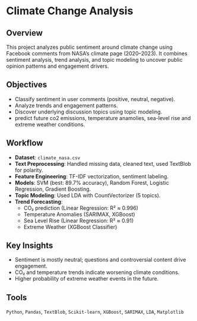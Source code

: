 # Climate Change Analysis

## Overview
This project analyzes public sentiment around climate change using Facebook comments from NASA’s climate page (2020–2023). It combines sentiment analysis, trend analysis, and topic modeling to uncover public opinion patterns and engagement drivers.

## Objectives
- Classify sentiment in user comments (positive, neutral, negative).
- Analyze trends and engagement patterns.
- Discover underlying discussion topics using topic modeling.
- predict future co2 emissions, temperature anamolies, sea-level rise and extreme weather conditions.

## Workflow
- **Dataset**: `climate_nasa.csv`
- **Text Preprocessing**: Handled missing data, cleaned text, used TextBlob for polarity.
- **Feature Engineering**: TF-IDF vectorization, sentiment labeling.
- **Models**: SVM (best: 89.7% accuracy), Random Forest, Logistic Regression, Gradient Boosting.
- **Topic Modeling**: Used LDA with CountVectorizer (5 topics).
- **Trend Forecasting**:
  - CO₂ prediction (Linear Regression: R² ≈ 0.996)
  - Temperature Anomalies (SARIMAX, XGBoost)
  - Sea Level Rise (Linear Regression: R² ≈ 0.91)
  - Extreme Weather (XGBoost Classifier)

## Key Insights
- Sentiment is mostly neutral; questions and controversial content drive engagement.
- CO₂ and temperature trends indicate worsening climate conditions.
- Higher probability of extreme weather events in the future.

## Tools
`Python`, `Pandas`, `TextBlob`, `Scikit-learn`, `XGBoost`, `SARIMAX`, `LDA`, `Matplotlib`

